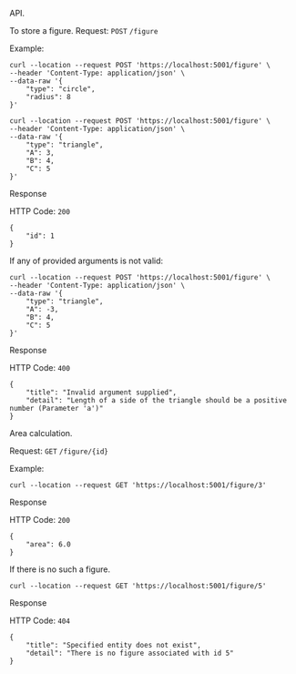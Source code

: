 API.

To store a figure.
Request: ```POST``` ```/figure```

Example:

```
curl --location --request POST 'https://localhost:5001/figure' \
--header 'Content-Type: application/json' \
--data-raw '{
    "type": "circle",
    "radius": 8
}'
```

```
curl --location --request POST 'https://localhost:5001/figure' \
--header 'Content-Type: application/json' \
--data-raw '{
    "type": "triangle",
    "A": 3,
    "B": 4,
    "C": 5
}'
```

Response

HTTP Code: ```200```

```
{
    "id": 1
}
```

If any of provided arguments is not valid:

```
curl --location --request POST 'https://localhost:5001/figure' \
--header 'Content-Type: application/json' \
--data-raw '{
    "type": "triangle",
    "A": -3,
    "B": 4,
    "C": 5
}'
```

Response

HTTP Code: ```400```

```
{
    "title": "Invalid argument supplied",
    "detail": "Length of a side of the triangle should be a positive number (Parameter 'a')"
}
```

Area calculation.

Request: ```GET``` ```/figure/{id}```

Example:

```
curl --location --request GET 'https://localhost:5001/figure/3'
```

Response

HTTP Code: ```200```

```
{
    "area": 6.0
}
```

If there is no such a figure.

```curl --location --request GET 'https://localhost:5001/figure/5'```

Response

HTTP Code: ```404```

```
{
    "title": "Specified entity does not exist",
    "detail": "There is no figure associated with id 5"
}
```
